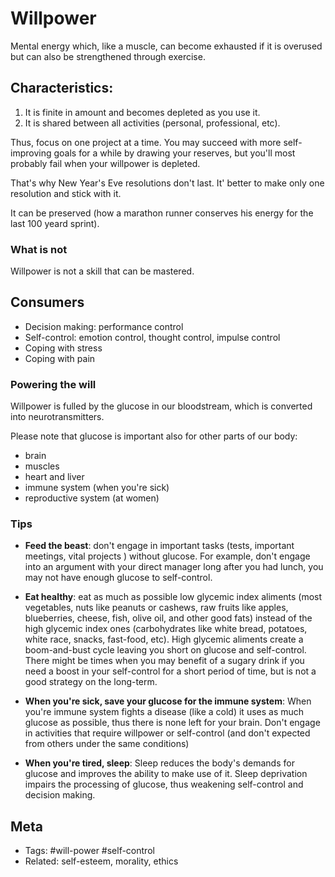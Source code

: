 # Willpower

Mental energy which, like a muscle, can become exhausted if it is overused but can also be strengthened through exercise.

## Characteristics:

1. It is finite in amount and becomes depleted as you use it.
2. It is shared between all activities (personal, professional, etc).

Thus, focus on one project at a time. You may succeed with more self-improving goals for a while by drawing your reserves, but you'll most probably fail when your willpower is depleted.

That's why New Year's Eve resolutions don't last. It' better to make only one resolution and stick with it.

It can be preserved (how a marathon runner conserves his energy for the last 100 yeard sprint).

### What is not

Willpower is not a skill that can be mastered.

## Consumers

- Decision making: performance control
- Self-control: emotion control, thought control, impulse control
- Coping with stress
- Coping with pain

### Powering the will

Willpower is fulled by the glucose in our bloodstream, which is converted into neurotransmitters.

Please note that glucose is important also for other parts of our body:

- brain
- muscles
- heart and liver
- immune system (when you're sick)
- reproductive system (at women)

### Tips

- **Feed the beast**: don't engage in important tasks (tests, important meetings, vital projects ) without glucose. For example, don't engage into an argument with your direct manager long after you had lunch, you may not have enough glucose to self-control.

- **Eat healthy**: eat as much as possible low glycemic index aliments (most vegetables, nuts like peanuts or cashews, raw fruits like apples, blueberries, cheese, fish, olive oil, and other good fats) instead of the high glycemic index ones (carbohydrates like white bread, potatoes, white race, snacks, fast-food, etc). High glycemic aliments create a boom-and-bust cycle leaving you short on glucose and self-control. There might be times when you may benefit of a sugary drink if you need a boost in your self-control for a short period of time, but is not a good strategy on the long-term.

- **When you're sick, save your glucose for the immune system**: When you're immune system fights a disease (like a cold) it uses as much glucose as possible, thus there is none left for your brain. Don't engage in activities that require willpower or self-control (and don't expected from others under the same conditions)

- **When you're tired, sleep**: Sleep reduces the body's demands for glucose and improves the ability to make use of it. Sleep deprivation impairs the processing of glucose, thus weakening self-control and decision making.

## Meta

- Tags: #will-power #self-control
- Related: self-esteem, morality, ethics
